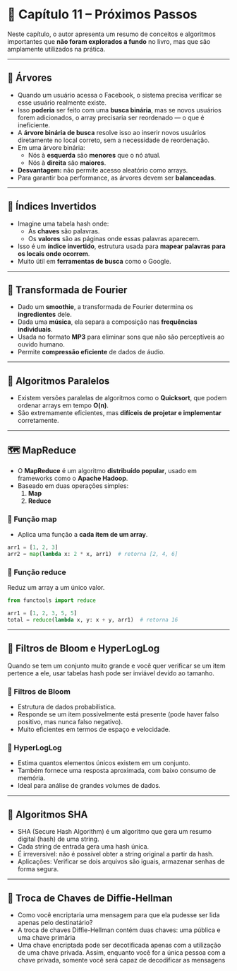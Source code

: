 # 📘 Capítulo 11 – Próximos Passos

Neste capítulo, o autor apresenta um resumo de conceitos e algoritmos importantes que **não foram explorados a fundo** no livro, mas que são amplamente utilizados na prática.

---

## 🌳 Árvores

- Quando um usuário acessa o Facebook, o sistema precisa verificar se esse usuário realmente existe.
- Isso **poderia** ser feito com uma **busca binária**, mas se novos usuários forem adicionados, o array precisaria ser reordenado — o que é ineficiente.
- A **árvore binária de busca** resolve isso ao inserir novos usuários diretamente no local correto, sem a necessidade de reordenação.
- Em uma árvore binária:
  - Nós à **esquerda** são **menores** que o nó atual.
  - Nós à **direita** são **maiores**.
- **Desvantagem:** não permite acesso aleatório como arrays.
- Para garantir boa performance, as árvores devem ser **balanceadas**.

---


## 🧩 Índices Invertidos

- Imagine uma tabela hash onde:
  - As **chaves** são palavras.
  - Os **valores** são as páginas onde essas palavras aparecem.
- Isso é um **índice invertido**, estrutura usada para **mapear palavras para os locais onde ocorrem**.
- Muito útil em **ferramentas de busca** como o Google.

---


## 🎵 Transformada de Fourier

- Dado um **smoothie**, a transformada de Fourier determina os **ingredientes** dele.
- Dada uma **música**, ela separa a composição nas **frequências individuais**.
- Usada no formato **MP3** para eliminar sons que não são perceptíveis ao ouvido humano.
- Permite **compressão eficiente** de dados de áudio.

---


## 🧠 Algoritmos Paralelos

- Existem versões paralelas de algoritmos como o **Quicksort**, que podem ordenar arrays em tempo **O(n)**.
- São extremamente eficientes, mas **difíceis de projetar e implementar** corretamente.

---

## 🗺️ MapReduce

- O **MapReduce** é um algoritmo **distribuído popular**, usado em frameworks como o **Apache Hadoop**.
- Baseado em duas operações simples:
  1. **Map**
  2. **Reduce**

### 🔹 Função map

- Aplica uma função a **cada item de um array**.
  
```python
arr1 = [1, 2, 3]
arr2 = map(lambda x: 2 * x, arr1)  # retorna [2, 4, 6]
```

### 🔹 Função reduce

Reduz um array a um único valor.

```python
from functools import reduce

arr1 = [1, 2, 3, 5, 5]
total = reduce(lambda x, y: x + y, arr1)  # retorna 16
```
---
## 🧪 Filtros de Bloom e HyperLogLog
Quando se tem um conjunto muito grande e você quer verificar se um item pertence a ele, usar tabelas hash pode ser inviável devido ao tamanho.

### 🔸 Filtros de Bloom
- Estrutura de dados probabilística.
- Responde se um item possivelmente está presente (pode haver falso positivo, mas nunca falso negativo).
- Muito eficientes em termos de espaço e velocidade.

### 🔸 HyperLogLog
- Estima quantos elementos únicos existem em um conjunto.
- Também fornece uma resposta aproximada, com baixo consumo de memória.
- Ideal para análise de grandes volumes de dados.

---

## 🔐 Algoritmos SHA
- SHA (Secure Hash Algorithm) é um algoritmo que gera um resumo digital (hash) de uma string.
- Cada string de entrada gera uma hash única.
- É irreversível: não é possível obter a string original a partir da hash.
- Aplicações: Verificar se dois arquivos são iguais, armazenar senhas de forma segura.

 ---

## 🔑 Troca de Chaves de Diffie-Hellman
- Como você encriptaria uma mensagem para que ela pudesse ser lida apenas pelo destinatário?
- A troca de chaves Diffie-Hellman contém duas chaves: uma pública e uma chave primária
- Uma chave encriptada pode ser decotificada apenas com a utilização de uma chave privada. Assim, enquanto você for a única pessoa com a chave privada, somente você será capaz de decodificar as mensagens 
